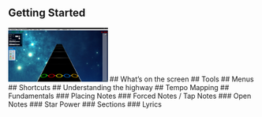 <!-- TITLE: Moonscraper -->
<!-- SUBTITLE: How to chart in  Moonscraper -->
## Getting Started
<img src="/uploads/moonscraper/moonscraper-default.png" width="40%">
## What’s on the screen
## Tools
## Menus
## Shortcuts
## Understanding the highway
## Tempo Mapping
## Fundamentals
### Placing Notes
### Forced Notes / Tap Notes
### Open Notes
### Star Power
### Sections
### Lyrics
